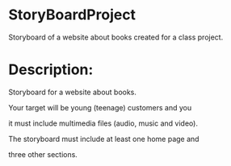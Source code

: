 # StoryBoardProject
Storyboard of a website about books created for a class project.

# Description:
Storyboard for a website about books.

Your target will be young (teenage) customers and you

it must include multimedia files (audio, music and video).

The storyboard must include at least one home page and

three other sections.